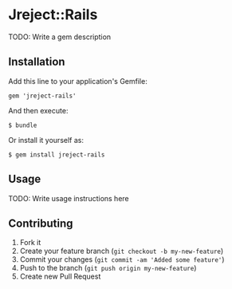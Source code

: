 # Jreject::Rails

TODO: Write a gem description

## Installation

Add this line to your application's Gemfile:

    gem 'jreject-rails'

And then execute:

    $ bundle

Or install it yourself as:

    $ gem install jreject-rails

## Usage

TODO: Write usage instructions here

## Contributing

1. Fork it
2. Create your feature branch (`git checkout -b my-new-feature`)
3. Commit your changes (`git commit -am 'Added some feature'`)
4. Push to the branch (`git push origin my-new-feature`)
5. Create new Pull Request
